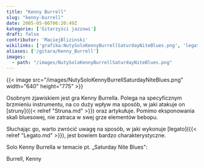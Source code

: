 ```yaml
---
title: "Kenny Burrell"
slug: "kenny-burrell"
date: 2005-05-06T06:20:49Z
kategorie: ['Gitarzyści jazzowi']
draft: false
contributor: 'MaciejBlizinski'
wikilinks: ['grafika:NutySoloKennyBurrellSaturdayNiteBlues.png', 'legato', 'struna']
aliases: ['/gitara/Kenny_Burrell']
images:
  - path: "/images/NutySoloKennyBurrellSaturdayNiteBlues.png"
---
```

{{< image src="/images/NutySoloKennyBurrellSaturdayNiteBlues.png" width="640" height="775" >}}

Osobnym zjawiskiem jest gra Kenny Burrella. Polega na specyficznym
brzmieniu instrumentu, na co duży wpływ ma sposób, w jaki atakuje on
[struny]({{< relref "Struna.md" >}}) oraz artykułuje. Pomimo eksponowania skali
bluesowej, nie zatraca w swej grze elementów bebopu.

Słuchając go, warto zwrócić uwagę na sposób, w jaki wykonuje
[legato]({{< relref "Legato.md" >}}), jest bowiem bardzo charakterystyczne.

Solo Kenny Burrella w temacie pt. „Saturday Nite Blues":

Burrell, Kenny<!-- link nie odnosił się do niczego: 'Kenny Burrell' (PosixPath('Kenny_Burrell.md')) links to 'kategoria:gitarzyści_jazzowi' (PosixPath('/no/path/exists')) and that does not exist -->

